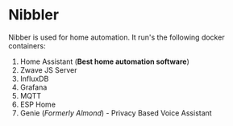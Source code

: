# Nibbler

Nibber is used for home automation. It run's the following docker containers:
1. Home Assistant (**Best home automation software**)
2. Zwave JS Server
3. InfluxDB
4. Grafana
5. MQTT
6. ESP Home
7. Genie (*Formerly Almond*) - Privacy Based Voice Assistant


